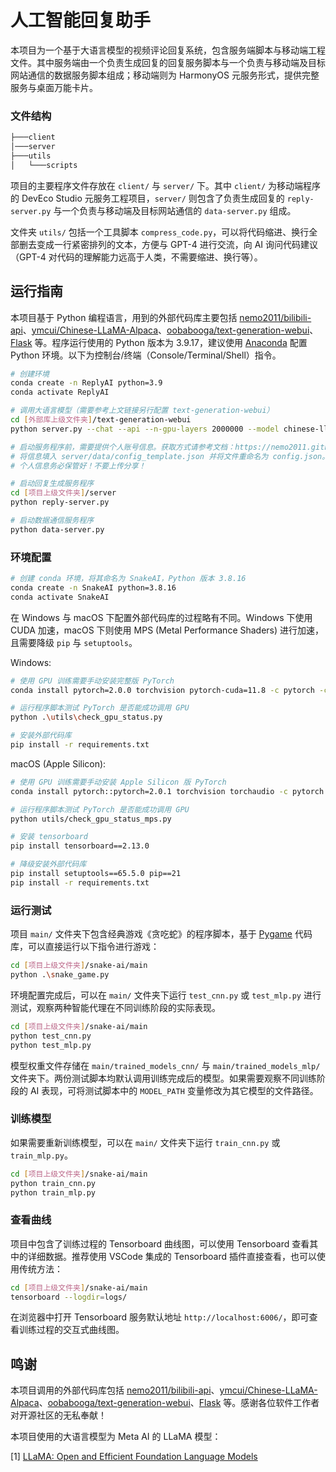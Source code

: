 # 人工智能回复助手

本项目为一个基于大语言模型的视频评论回复系统，包含服务端脚本与移动端工程文件。其中服务端由一个负责生成回复的回复服务脚本与一个负责与移动端及目标网站通信的数据服务脚本组成；移动端则为 HarmonyOS 元服务形式，提供完整服务与桌面万能卡片。

### 文件结构

```bash
├───client
│───server
├───utils
│   └───scripts
```

项目的主要程序文件存放在 `client/` 与 `server/` 下。其中 `client/` 为移动端程序的 DevEco Studio 元服务工程项目，`server/` 则包含了负责生成回复的 `reply-server.py` 与一个负责与移动端及目标网站通信的 `data-server.py` 组成。

文件夹 `utils/` 包括一个工具脚本 `compress_code.py`，可以将代码缩进、换行全部删去变成一行紧密排列的文本，方便与 GPT-4 进行交流，向 AI 询问代码建议（GPT-4 对代码的理解能力远高于人类，不需要缩进、换行等）。

## 运行指南

本项目基于 Python 编程语言，用到的外部代码库主要包括 [nemo2011/bilibili-api](https://github.com/nemo2011/bilibili-api)、[ymcui/Chinese-LLaMA-Alpaca](https://github.com/ymcui/Chinese-LLaMA-Alpaca/tree/main)、[oobabooga/text-generation-webui](https://github.com/oobabooga/text-generation-webui)、[Flask](https://github.com/pallets/flask) 等。程序运行使用的 Python 版本为 3.9.17，建议使用 [Anaconda](https://www.anaconda.com) 配置 Python 环境。以下为控制台/终端（Console/Terminal/Shell）指令。

```bash
# 创建环境
conda create -n ReplyAI python=3.9
conda activate ReplyAI

# 调用大语言模型（需要参考上文链接另行配置 text-generation-webui）
cd [外部库上级文件夹]/text-generation-webui
python server.py --chat --api --n-gpu-layers 2000000 --model chinese-llama-33b-ggml-f16.bin

# 启动服务程序前，需要提供个人账号信息。获取方式请参考文档：https://nemo2011.github.io/bilibili-api/#/get-credential
# 将信息填入 server/data/config_template.json 并将文件重命名为 config.json。
# 个人信息务必保管好！不要上传分享！

# 启动回复生成服务程序
cd [项目上级文件夹]/server
python reply-server.py

# 启动数据通信服务程序
python data-server.py
```



### 环境配置

```bash
# 创建 conda 环境，将其命名为 SnakeAI，Python 版本 3.8.16
conda create -n SnakeAI python=3.8.16
conda activate SnakeAI
```

在 Windows 与 macOS 下配置外部代码库的过程略有不同。Windows 下使用 CUDA 加速，macOS 下则使用 MPS (Metal Performance Shaders) 进行加速，且需要降级 `pip` 与 `setuptools`。

Windows:
```bash 
# 使用 GPU 训练需要手动安装完整版 PyTorch
conda install pytorch=2.0.0 torchvision pytorch-cuda=11.8 -c pytorch -c nvidia

# 运行程序脚本测试 PyTorch 是否能成功调用 GPU
python .\utils\check_gpu_status.py

# 安装外部代码库
pip install -r requirements.txt
```

macOS (Apple Silicon):
```bash
# 使用 GPU 训练需要手动安装 Apple Silicon 版 PyTorch
conda install pytorch::pytorch=2.0.1 torchvision torchaudio -c pytorch

# 运行程序脚本测试 PyTorch 是否能成功调用 GPU
python utils/check_gpu_status_mps.py

# 安装 tensorboard
pip install tensorboard==2.13.0

# 降级安装外部代码库
pip install setuptools==65.5.0 pip==21
pip install -r requirements.txt
```

### 运行测试

项目 `main/` 文件夹下包含经典游戏《贪吃蛇》的程序脚本，基于 [Pygame](https://www.pygame.org/news) 代码库，可以直接运行以下指令进行游戏：

```bash
cd [项目上级文件夹]/snake-ai/main
python .\snake_game.py
```

环境配置完成后，可以在 `main/` 文件夹下运行 `test_cnn.py` 或 `test_mlp.py` 进行测试，观察两种智能代理在不同训练阶段的实际表现。

```bash
cd [项目上级文件夹]/snake-ai/main
python test_cnn.py
python test_mlp.py
```

模型权重文件存储在 `main/trained_models_cnn/` 与 `main/trained_models_mlp/` 文件夹下。两份测试脚本均默认调用训练完成后的模型。如果需要观察不同训练阶段的 AI 表现，可将测试脚本中的 `MODEL_PATH` 变量修改为其它模型的文件路径。

### 训练模型

如果需要重新训练模型，可以在 `main/` 文件夹下运行 `train_cnn.py` 或 `train_mlp.py`。

```bash
cd [项目上级文件夹]/snake-ai/main
python train_cnn.py
python train_mlp.py
```

### 查看曲线

项目中包含了训练过程的 Tensorboard 曲线图，可以使用 Tensorboard 查看其中的详细数据。推荐使用 VSCode 集成的 Tensorboard 插件直接查看，也可以使用传统方法：

```bash
cd [项目上级文件夹]/snake-ai/main
tensorboard --logdir=logs/
```

在浏览器中打开 Tensorboard 服务默认地址 `http://localhost:6006/`，即可查看训练过程的交互式曲线图。

## 鸣谢
本项目调用的外部代码库包括 [nemo2011/bilibili-api](https://github.com/nemo2011/bilibili-api)、[ymcui/Chinese-LLaMA-Alpaca](https://github.com/ymcui/Chinese-LLaMA-Alpaca/tree/main)、[oobabooga/text-generation-webui](https://github.com/oobabooga/text-generation-webui)、[Flask](https://github.com/pallets/flask) 等。感谢各位软件工作者对开源社区的无私奉献！

本项目使用的大语言模型为 Meta AI 的 LLaMA 模型：

[1] [LLaMA: Open and Efficient Foundation Language Models](https://arxiv.org/abs/2302.13971)